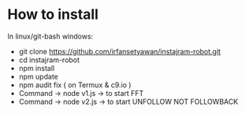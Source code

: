 # How to install
In linux/git-bash windows:<br/>

* git clone https://github.com/irfansetyawan/instajram-robot.git
* cd instajram-robot
* npm install
* npm update
* npm audit fix ( on Termux & c9.io )
* Command -> node v1.js -> to start FFT
* Command -> node v2.js -> to start UNFOLLOW NOT FOLLOWBACK

